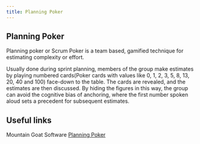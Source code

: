 ```yaml
---
title: Planning Poker
---
```

## Planning Poker

Planning poker or Scrum Poker is a team based, gamified technique for estimating complexity or effort. 

Usually done during sprint planning, members of the group make estimates by playing numbered cards(Poker cards with values like 0, 1, 2, 3, 5, 8, 13, 20, 40 and 100) face-down to the table.
The cards are revealed, and the estimates are then discussed. By hiding the figures in this way, the group can avoid the cognitive bias 
of anchoring, where the first number spoken aloud sets a precedent for subsequent estimates.

## Useful links

Mountain Goat Software <a href='https://www.mountaingoatsoftware.com/agile/planning-poker' target='_blank' rel='nofollow'>Planning Poker</a>
